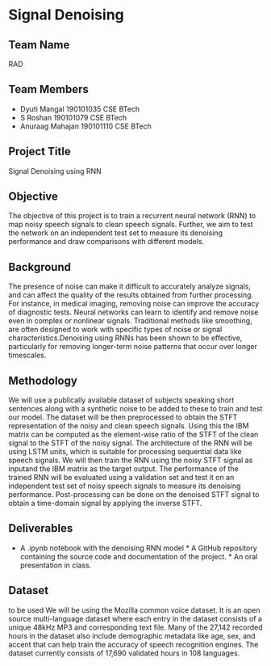 ﻿# Signal Denoising

## Team Name
RAD

## Team Members 
* Dyuti Mangal 190101035 CSE BTech
* S Roshan 190101079 CSE BTech 
* Anuraag Mahajan 190101110 CSE BTech 

## Project Title
Signal Denoising using RNN

## Objective
The objective of this project is to train a recurrent neural network (RNN) to map noisy speech signals to clean speech signals. Further, we aim to test the network on an independent test set to measure its denoising performance and draw comparisons with different models.

## Background
The presence of noise can make it difficult to accurately analyze signals, and can affect the quality of the results obtained from further processing. For instance, in medical imaging, removing noise can improve the accuracy of diagnostic tests. Neural networks can learn to identify and remove noise even in complex or nonlinear signals. Traditional methods like smoothing, are often designed to work with specific types of noise or signal characteristics.Denoising using RNNs has been shown to be effective, particularly for removing longer-term noise patterns that occur over longer timescales.


## Methodology
We will use a publically available dataset of subjects speaking short sentences along with a synthetic noise to be added to these to train and test our model. The dataset will be then preprocessed to obtain the STFT representation of the noisy and clean speech signals.
Using this the IBM matrix can be computed as the element-wise ratio of the STFT of the clean signal to the STFT 
of the noisy signal.
The architecture of the RNN will be using LSTM units, which is suitable for processing sequential data like speech 
signals. We will then train the RNN using the noisy STFT signal as inputand the IBM matrix as the target output. The performance of the trained RNN will be evaluated using a validation set and test it on an independent test set of noisy speech signals to measure its denoising performance.
Post-processing can be done on the denoised STFT signal to obtain a time-domain signal by applying the inverse STFT.

## Deliverables
* A .ipynb notebook with the denoising RNN model * A GitHub repository containing the source code and documentation of the project. * An oral presentation in class.

## Dataset
to be used We will be using the Mozilla common voice dataset. It is an open source multi-language dataset where each entry in the dataset consists of a unique 48kHz MP3 and corresponding text file. Many of the 27,142 recorded hours in the dataset also include demographic metadata like age, sex, and accent that can help train the accuracy of speech recognition engines. The dataset currently consists of 17,690 validated hours in 108 languages.